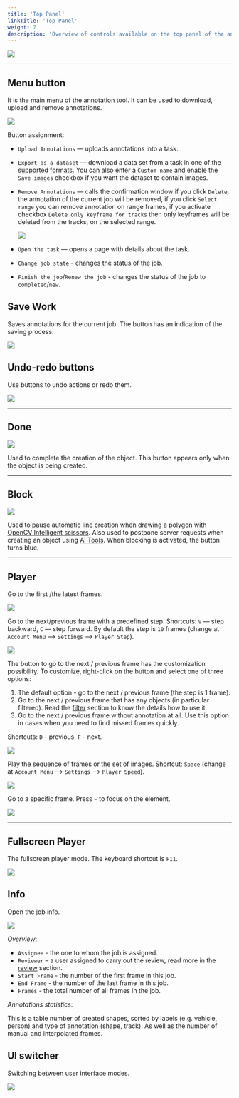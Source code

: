 ```yaml
---
title: 'Top Panel'
linkTitle: 'Top Panel'
weight: 7
description: 'Overview of controls available on the top panel of the annotation tool.'
---
```


![](/images/image035.jpg)

---

## Menu button

It is the main menu of the annotation tool. It can be used to download, upload and remove annotations.

![](/images/image051.jpg)

Button assignment:

- `Upload Annotations` — uploads annotations into a task.
- `Export as a dataset` — download a data set from a task in one of the [supported formats](/docs/manual/advanced/formats/).
  You can also enter a `Custom name` and enable the `Save images` checkbox if you want the dataset to contain images.
- `Remove Annotations` — calls the confirmation window if you click `Delete`, the annotation of the current job
  will be removed, if you click `Select range` you can remove annotation on range frames, if you activate checkbox
  `Delete only keyframe for tracks` then only keyframes will be deleted from the tracks, on the selected range.

  ![](/images/image229.jpg)

- `Open the task` — opens a page with details about the task.
- `Change job state` - changes the status of the job.
- `Finish the job`/`Renew the job` - changes the status of the job to `completed`/`new`.

## Save Work

Saves annotations for the current job. The button has an indication of the saving process.

![](/images/image141.jpg)

## Undo-redo buttons

Use buttons to undo actions or redo them.

![](/images/image061.jpg)

---

## Done

![](/images/image223.jpg)

Used to complete the creation of the object. This button appears only when the object is being created.

---

## Block

![](/images/image226.jpg)

Used to pause automatic line creation when drawing a polygon with 
[OpenCV Intelligent scissors](/docs/manual/advanced/opencv-tools/#intelligent-scissors).
Also used to postpone server requests when creating an object using [AI Tools](/docs/manual/advanced/ai-tools/).
When blocking is activated, the button turns blue.

---

## Player

Go to the first /the latest frames.

![](/images/image036.jpg)

Go to the next/previous frame with a predefined step. Shortcuts:
`V` — step backward, `C` — step forward. By default the step is `10` frames
(change at `Account Menu` —> `Settings` —> `Player Step`).

![](/images/image037.jpg)

The button to go to the next / previous frame has the customization possibility.
To customize, right-click on the button and select one of three options:

1. The default option - go to the next / previous frame (the step is 1 frame).
2. Go to the next / previous frame that has any objects (in particular filtered).
   Read the [filter](/docs/manual/advanced/filter/) section to know the details how to use it.
3. Go to the next / previous frame without annotation at all.
   Use this option in cases when you need to find missed frames quickly.

Shortcuts: `D` - previous, `F` - next.

![](/images/image040.jpg)

Play the sequence of frames or the set of images.
Shortcut: `Space` (change at `Account Menu` —> `Settings` —> `Player Speed`).

![](/images/image041.jpg)

Go to a specific frame. Press `~` to focus on the element.

![](/images/image060.jpg)

---

## Fullscreen Player

The fullscreen player mode. The keyboard shortcut is `F11`.

![](/images/image143.jpg)

## Info

Open the job info.

![](/images/image144_detrac.jpg)

_Overview_:

- `Assignee` - the one to whom the job is assigned.
- `Reviewer` – a user assigned to carry out the review,
  read more in the [review](/docs/manual/advanced/review) section.
- `Start Frame` - the number of the first frame in this job.
- `End Frame` - the number of the last frame in this job.
- `Frames` - the total number of all frames in the job.

_Annotations statistics_:

This is a table number of created shapes, sorted by labels (e.g. vehicle, person)
and type of annotation (shape, track). As well as the number of manual and interpolated frames.

## UI switcher

Switching between user interface modes.

![](/images/image145.jpg)
